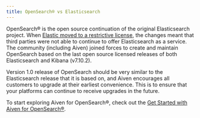 ```yaml
---
title: OpenSearch® vs Elasticsearch
---
```


OpenSearch® is the open source continuation of the original
Elasticsearch project. When [Elastic moved to a restrictive
license](https://www.elastic.co/blog/licensing-change), the changes
meant that third parties were not able to continue to offer
Elasticsearch as a service. The community (including Aiven) joined
forces to create and maintain OpenSearch based on the last open source
licensed releases of both Elasticsearch and Kibana (v7.10.2).

Version 1.0 release of OpenSearch should be very similar to the
Elasticsearch release that it is based on, and Aiven encourages all
customers to upgrade at their earliest convenience. This is to ensure
that your platforms can continue to receive upgrades in the future.

To start exploring Aiven for OpenSearch®, check out the
[Get Started with Aiven for OpenSearch®](/docs/products/opensearch/get-started).
